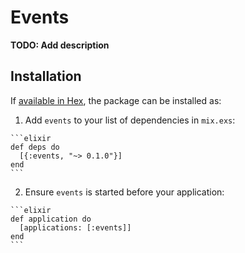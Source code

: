 # Events

**TODO: Add description**

## Installation

If [available in Hex](https://hex.pm/docs/publish), the package can be installed as:

  1. Add `events` to your list of dependencies in `mix.exs`:

    ```elixir
    def deps do
      [{:events, "~> 0.1.0"}]
    end
    ```

  2. Ensure `events` is started before your application:

    ```elixir
    def application do
      [applications: [:events]]
    end
    ```

